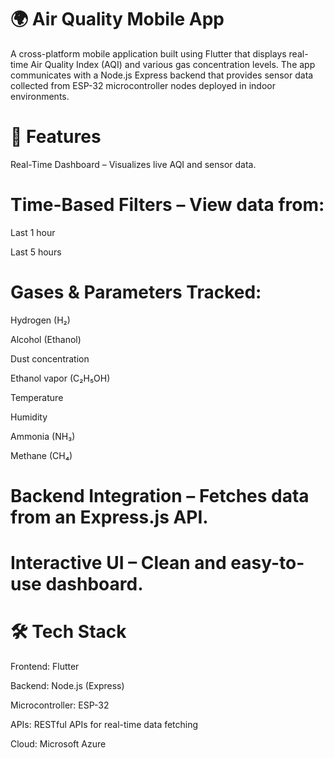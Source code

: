 # 🌍 Air Quality Mobile App
A cross-platform mobile application built using Flutter that displays real-time Air Quality Index (AQI) and various gas concentration levels. The app communicates with a Node.js Express backend that provides sensor data collected from ESP-32 microcontroller nodes deployed in indoor environments.

# 📱 Features
Real-Time Dashboard – Visualizes live AQI and sensor data.

# Time-Based Filters – View data from:

Last 1 hour

Last 5 hours

# Gases & Parameters Tracked:

Hydrogen (H₂)

Alcohol (Ethanol)

Dust concentration

Ethanol vapor (C₂H₅OH)

Temperature

Humidity

Ammonia (NH₃)

Methane (CH₄)

# Backend Integration – Fetches data from an Express.js API.

# Interactive UI – Clean and easy-to-use dashboard.

# 🛠️ Tech Stack
Frontend: Flutter

Backend: Node.js (Express)

Microcontroller: ESP-32

APIs: RESTful APIs for real-time data fetching

Cloud: Microsoft Azure
